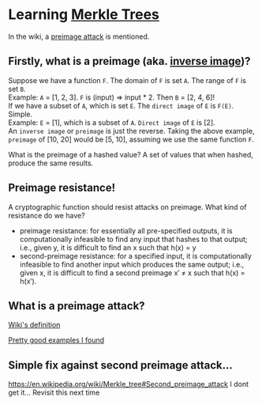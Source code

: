 # Learning [Merkle Trees](https://en.wikipedia.org/wiki/Merkle_tree)

In the wiki, a [preimage attack](https://en.wikipedia.org/wiki/Preimage_attack) is mentioned.

## Firstly, what is a preimage (aka. [inverse image](https://en.wikipedia.org/wiki/Image_(mathematics)#Inverse_image))?
Suppose we have a function `F`. The domain of `F` is set `A`. The range of `F` is set `B`. \
Example: `A` = [1, 2, 3]. `F` is (input) => input * 2. Then `B` = [2, 4, 6]! \
If we have a subset of `A`, which is set `E`. The `direct image` of `E` is `F(E)`. Simple. \
Example: `E` = [1], which is a subset of `A`. `Direct image` of `E` is [2]. \
An `inverse image` or `preimage` is just the reverse. Taking the above example, `preimage` of [10, 20] would be [5, 10], assuming we use the same function `F`.

What is the preimage of a hashed value? A set of values that when hashed, produce the same results.


## Preimage resistance!
A cryptographic function should resist attacks on preimage. What kind of resistance do we have?
- preimage resistance: for essentially all pre-specified outputs, it is computationally infeasible to find any input that hashes to that output; i.e., given y, it is difficult to find an x such that h(x) = y
- second-preimage resistance: for a specified input, it is computationally infeasible to find another input which produces the same output; i.e., given x, it is difficult to find a second preimage x′ ≠ x such that h(x) = h(x′).

## What is a preimage attack?
[Wiki's definition](https://en.wikipedia.org/wiki/Preimage_attack#Restricted_preimage_space_attacks)

[Pretty good examples I found](https://cstheory.stackexchange.com/questions/585/what-is-the-difference-between-a-second-preimage-attack-and-a-collision-attack)

## Simple fix against second preimage attack...
https://en.wikipedia.org/wiki/Merkle_tree#Second_preimage_attack I dont get it... Revisit this next time
